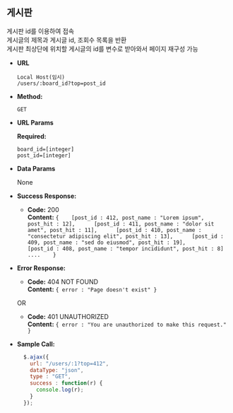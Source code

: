 **게시판**
----
  게시판 id를 이용하여 접속   
  게시글의 제목과 게시글 id, 조회수 목록을 반환   
  게시판 최상단에 위치할 게시글의 id를 변수로 받아와서 페이지 재구성 가능   

* **URL**

  `Local Host(임시)`   
  `/users/:board_id?top=post_id`

* **Method:**

  `GET`
  
*  **URL Params**

   **Required:**
 
   `board_id=[integer]`   
   `post_id=[integer]`

* **Data Params**

  None

* **Success Response:**

  * **Code:** 200 <br />
    **Content:** 
    `{    [post_id : 412, post_name : "Lorem ipsum", post_hit : 12],     
       [post_id : 411, post_name : "dolor sit amet", post_hit : 11],     
       [post_id : 410, post_name : "consectetur adipiscing elit", post_hit : 13],     
       [post_id : 409, post_name : "sed do eiusmod", post_hit : 19],     
       [post_id : 408, post_name : "tempor incididunt", post_hit : 8] ....    }`
 
* **Error Response:**

  * **Code:** 404 NOT FOUND <br />
    **Content:** `{ error : "Page doesn't exist" }`

  OR

  * **Code:** 401 UNAUTHORIZED <br />
    **Content:** `{ error : "You are unauthorized to make this request." }`

* **Sample Call:**

  ```javascript
    $.ajax({
      url: "/users/:1?top=412",
      dataType: "json",
      type : "GET",
      success : function(r) {
        console.log(r);
      }
    });
  ```
